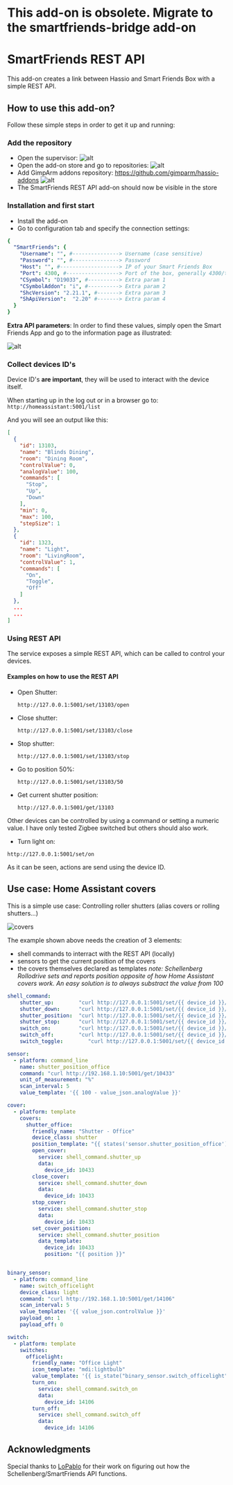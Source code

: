 # This add-on is obsolete. Migrate to the smartfriends-bridge add-on

# SmartFriends REST API
This add-on creates a link between Hassio and Smart Friends Box with a simple REST API.

## How to use this add-on?

Follow these simple steps in order to get it up and running:
### Add the repository
- Open the supervisor:
  ![alt](https://raw.githubusercontent.com/GimpArm/hassio-addons/main/images/doc02.png)
- Open the add-on store and go to repositories:
  ![alt](https://raw.githubusercontent.com/GimpArm/hassio-addons/main/images/doc03.png)
- Add GimpArm addons repository: https://github.com/gimparm/hassio-addons
  ![alt](https://raw.githubusercontent.com/GimpArm/hassio-addons/main/images/doc04.png)
- The SmartFriends REST API add-on should now be visible in the store

### Installation and first start
- Install the add-on
- Go to configuration tab and specify the connection settings:
```yaml
{
  "SmartFriends": {
    "Username": "", #---------------> Username (case sensitive)
    "Password": "", #---------------> Password
    "Host": "", #-------------------> IP of your Smart Friends Box
    "Port": 4300, #-----------------> Port of the box, generally 4300/tcp
    "CSymbol": "D19033", #----------> Extra param 1
    "CSymbolAddon": "i", #----------> Extra param 2
    "ShcVersion": "2.21.1", #-------> Extra param 3
    "ShApiVersion":  "2.20" #-------> Extra param 4
  }
}
```

**Extra API parameters**:
In order to find these values, simply open the Smart Friends App and go to the information page as illustrated:

![alt](https://raw.githubusercontent.com/GimpArm/hassio-addons/main/images/doc00.jpg)

### Collect devices ID's
Device ID's **are important**, they will be used to interact with the device itself.

When starting up in the log out or in a browser go to:
```http://homeassistant:5001/list```

And you will see an output like this:

```json
[
  {
    "id": 13103,
    "name": "Blinds Dining",
    "room": "Dining Room",
    "controlValue": 0,
    "analogValue": 100,
    "commands": [
      "Stop",
      "Up",
      "Down"
    ],
    "min": 0,
    "max": 100,
    "stepSize": 1
  },
  {
    "id": 1323,
    "name": "Light",
    "room": "LivingRoom",
    "controlValue": 1,
    "commands": [
      "On",
      "Toggle",
      "Off"
    ]
  },
  ...
  ...
]
```

### Using REST API

The service exposes a simple REST API, which can be called to control your devices.

#### Examples on how to use the REST API
- Open Shutter:

  ```http://127.0.0.1:5001/set/13103/open```
- Close shutter:

  ```http://127.0.0.1:5001/set/13103/close```
- Stop shutter:

  ```http://127.0.0.1:5001/set/13103/stop```
- Go to position 50%:

  ```http://127.0.0.1:5001/set/13103/50```
- Get current shutter position:

  ```http://127.0.0.1:5001/get/13103```

Other devices can be controlled by using a command or setting a numeric value. I have only tested Zigbee switched but others should also work.

- Turn light on:

```http://127.0.0.1:5001/set/on```

As it can be seen, actions are send using the device ID.

## Use case: Home Assistant covers

This is a simple use case: Controlling roller shutters (alias covers or rolling shutters...)

![covers](https://raw.githubusercontent.com/GimpArm/hassio-addons/main/images/doc01.png)

The example shown above needs the creation of 3 elements:
- shell commands to interract with the REST API (locally)
- sensors to get the current position of the covers
- the covers themselves declared as templates
*note: Schellenberg Rollodrive sets and reports position opposite of how Home Assistant covers work. An easy solution is to always substract the value from 100*

```yaml
shell_command:
    shutter_up:        "curl http://127.0.0.1:5001/set/{{ device_id }}/up"
    shutter_down:      "curl http://127.0.0.1:5001/set/{{ device_id }}/down"
    shutter_position:  "curl http://127.0.0.1:5001/set/{{ device_id }}/{{ 100 - position }}"
    shutter_stop:      "curl http://127.0.0.1:5001/set/{{ device_id }}/stop"
    switch_on:         "curl http://127.0.0.1:5001/set/{{ device_id }}/on"
    switch_off:        "curl http://127.0.0.1:5001/set/{{ device_id }}/off"
    switch_toggle:        "curl http://127.0.0.1:5001/set/{{ device_id }}/toggle"

sensor:
  - platform: command_line
    name: shutter_position_office
    command: "curl http://192.168.1.10:5001/get/10433"
    unit_of_measurement: "%"
    scan_interval: 5
    value_template: '{{ 100 - value_json.analogValue }}'

cover:
  - platform: template
    covers:
      shutter_office:
        friendly_name: "Shutter - Office"
        device_class: shutter
        position_template: "{{ states('sensor.shutter_position_office') }}"
        open_cover:
          service: shell_command.shutter_up
          data:
            device_id: 10433
        close_cover:
          service: shell_command.shutter_down
          data:
            device_id: 10433
        stop_cover:
          service: shell_command.shutter_stop
          data:
            device_id: 10433
        set_cover_position:
          service: shell_command.shutter_position
          data_template:
            device_id: 10433
            position: "{{ position }}"


binary_sensor:
  - platform: command_line
    name: switch_officelight
    device_class: light
    command: "curl http://192.168.1.10:5001/get/14106"
    scan_interval: 5
    value_template: '{{ value_json.controlValue }}'
    payload_on: 1
    payload_off: 0

switch:
  - platform: template
    switches:
      officelight:
        friendly_name: "Office Light"
        icon_template: "mdi:lightbulb"
        value_template: '{{ is_state("binary_sensor.switch_officelight", "on") }}'
        turn_on:
          service: shell_command.switch_on
          data:
            device_id: 14106
        turn_off:
          service: shell_command.switch_off
          data:
            device_id: 14106
```


## Acknowledgments
Special thanks to [LoPablo](https://github.com/LoPablo) for their work on figuring out how the Schellenberg/SmartFriends API functions.